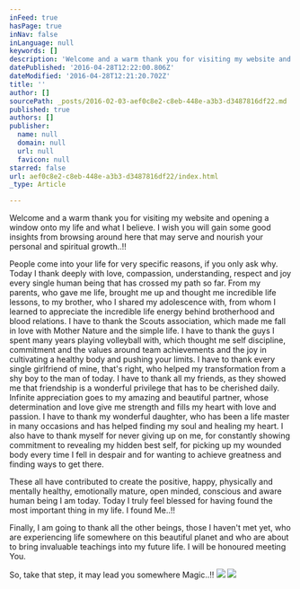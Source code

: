 ```yaml
---
inFeed: true
hasPage: true
inNav: false
inLanguage: null
keywords: []
description: 'Welcome and a warm thank you for visiting my website and opening a window onto my life and what I believe. I wish you will gain some good insights from browsing around here that may serve and nourish your personal and spiritual growth..!!'
datePublished: '2016-04-28T12:22:00.806Z'
dateModified: '2016-04-28T12:21:20.702Z'
title: ''
author: []
sourcePath: _posts/2016-02-03-aef0c8e2-c8eb-448e-a3b3-d3487816df22.md
published: true
authors: []
publisher:
  name: null
  domain: null
  url: null
  favicon: null
starred: false
url: aef0c8e2-c8eb-448e-a3b3-d3487816df22/index.html
_type: Article

---
```

Welcome and a warm thank you for visiting my website and opening a window onto my life and what I believe. I wish you will gain some good insights from browsing around here that may serve and nourish your personal and spiritual growth..!!

People come into your life for very specific reasons, if you only ask why. Today I thank deeply with love, compassion, understanding, respect and joy every single human being that has crossed my path so far. From my parents, who gave me life, brought me up and thought me incredible life lessons, to my brother, who I shared my adolescence with, from whom I learned to appreciate the incredible life energy behind brotherhood and blood relations. I have to thank the Scouts association, which made me fall in love with Mother Nature and the simple life. I have to thank the guys I spent many years playing volleyball with, which thought me self discipline, commitment and the values around team achievements and the joy in cultivating a healthy body and pushing your limits. I have to thank every single girlfriend of mine, that's right, who helped my transformation from a shy boy to the man of today. I have to thank all my friends, as they showed me that friendship is a wonderful privilege that has to be cherished daily. Infinite appreciation goes to my amazing and beautiful partner, whose determination and love give me strength and fills my heart with love and passion. I have to thank my wonderful daughter, who has been a life master in many occasions and has helped finding my soul and healing my heart. I also have to thank myself for never giving up on me, for constantly showing commitment to revealing my hidden best self, for picking up my wounded body every time I fell in despair and for wanting to achieve greatness and finding ways to get there. 

These all have contributed to create the positive, happy, physically and mentally healthy, emotionally mature, open minded, conscious and aware human being I am today. Today I truly feel blessed for having found the most important thing in my life. I found Me..!!

Finally, I am going to thank all the other beings, those I haven't met yet, who are experiencing life somewhere on this beautiful planet and who are about to bring invaluable teachings into my future life. I will be honoured meeting You.

So, take that step, it may lead you somewhere Magic..!!
![](https://the-grid-user-content.s3-us-west-2.amazonaws.com/dc03a311-e8dd-4e82-ada6-2935761576be.jpg)
![](https://the-grid-user-content.s3-us-west-2.amazonaws.com/e0ac8bb4-d6e3-4000-b1e5-0973040a2e98.jpg)
